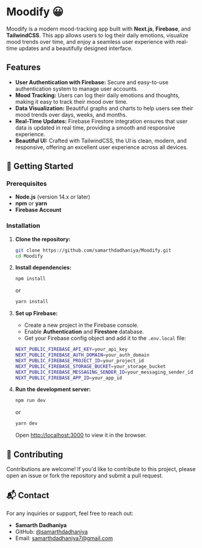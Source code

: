 # Moodify 😀

Moodify is a modern mood-tracking app built with **Next.js**, **Firebase**, and **TailwindCSS**. This app allows users to log their daily emotions, visualize mood trends over time, and enjoy a seamless user experience with real-time updates and a beautifully designed interface.

## Features

- **User Authentication with Firebase:** Secure and easy-to-use authentication system to manage user accounts.
- **Mood Tracking:** Users can log their daily emotions and thoughts, making it easy to track their mood over time.
- **Data Visualization:** Beautiful graphs and charts to help users see their mood trends over days, weeks, and months.
- **Real-Time Updates:** Firebase Firestore integration ensures that user data is updated in real time, providing a smooth and responsive experience.
- **Beautiful UI:** Crafted with TailwindCSS, the UI is clean, modern, and responsive, offering an excellent user experience across all devices.

## 🚀 Getting Started

### Prerequisites

- **Node.js** (version 14.x or later)
- **npm** or **yarn**
- **Firebase Account**

### Installation

1. **Clone the repository:**

   ```bash
   git clone https://github.com/samarthdadhaniya/Moodify.git
   cd Moodify
   ```

2. **Install dependencies:**

   ```bash
   npm install
   ```

   or

   ```bash
   yarn install
   ```

3. **Set up Firebase:**

   - Create a new project in the Firebase console.
   - Enable **Authentication** and **Firestore** database.
   - Get your Firebase config object and add it to the `.env.local` file:

   ```bash
   NEXT_PUBLIC_FIREBASE_API_KEY=your_api_key
   NEXT_PUBLIC_FIREBASE_AUTH_DOMAIN=your_auth_domain
   NEXT_PUBLIC_FIREBASE_PROJECT_ID=your_project_id
   NEXT_PUBLIC_FIREBASE_STORAGE_BUCKET=your_storage_bucket
   NEXT_PUBLIC_FIREBASE_MESSAGING_SENDER_ID=your_messaging_sender_id
   NEXT_PUBLIC_FIREBASE_APP_ID=your_app_id
   ```

4. **Run the development server:**

   ```bash
   npm run dev
   ```

   or

   ```bash
   yarn dev
   ```

   Open [http://localhost:3000](http://localhost:3000) to view it in the browser.

## 🤝 Contributing

Contributions are welcome! If you'd like to contribute to this project, please open an issue or fork the repository and submit a pull request.

## 📬 Contact

For any inquiries or support, feel free to reach out:

- **Samarth Dadhaniya**
- GitHub: [@samarthdadhaniya](https://github.com/samarthdadhaniya)
- Email: samarthdadhaniya7@gmail.com
